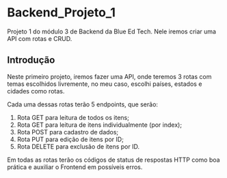 # Backend_Projeto_1
Projeto 1 do módulo 3 de Backend da Blue Ed Tech. Nele iremos criar uma API com rotas e CRUD.



## Introdução

Neste primeiro projeto, iremos fazer uma API, onde teremos 3 rotas com temas escolhidos livremente, no meu caso, escolhi países, estados e cidades como rotas.

Cada uma dessas rotas terão 5 endpoints, que serão:

1. Rota GET para leitura de todos os itens;
2. Rota GET para leitura de itens individualmente (por index);
3. Rota POST para cadastro de dados;
4. Rota PUT para edição de itens por ID;
5. Rota DELETE para exclusão de itens por ID.

Em todas as rotas terão os códigos de status de respostas HTTP como boa prática e auxiliar o Frontend em possíveis erros.
